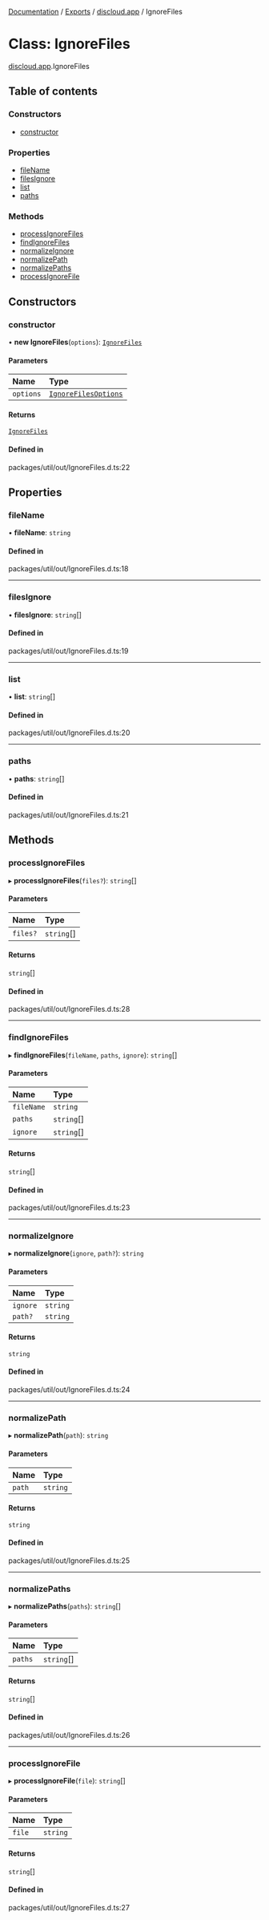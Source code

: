 [Documentation](../README.md) / [Exports](../modules.md) / [discloud.app](../modules/discloud_app.md) / IgnoreFiles

# Class: IgnoreFiles

[discloud.app](../modules/discloud_app.md).IgnoreFiles

## Table of contents

### Constructors

- [constructor](discloud_app.IgnoreFiles.md#constructor)

### Properties

- [fileName](discloud_app.IgnoreFiles.md#filename)
- [filesIgnore](discloud_app.IgnoreFiles.md#filesignore)
- [list](discloud_app.IgnoreFiles.md#list)
- [paths](discloud_app.IgnoreFiles.md#paths)

### Methods

- [processIgnoreFiles](discloud_app.IgnoreFiles.md#processignorefiles)
- [findIgnoreFiles](discloud_app.IgnoreFiles.md#findignorefiles)
- [normalizeIgnore](discloud_app.IgnoreFiles.md#normalizeignore)
- [normalizePath](discloud_app.IgnoreFiles.md#normalizepath)
- [normalizePaths](discloud_app.IgnoreFiles.md#normalizepaths)
- [processIgnoreFile](discloud_app.IgnoreFiles.md#processignorefile)

## Constructors

### constructor

• **new IgnoreFiles**(`options`): [`IgnoreFiles`](discloud_app.IgnoreFiles.md)

#### Parameters

| Name | Type |
| :------ | :------ |
| `options` | [`IgnoreFilesOptions`](../interfaces/discloud_app.IgnoreFilesOptions.md) |

#### Returns

[`IgnoreFiles`](discloud_app.IgnoreFiles.md)

#### Defined in

packages/util/out/IgnoreFiles.d.ts:22

## Properties

### fileName

• **fileName**: `string`

#### Defined in

packages/util/out/IgnoreFiles.d.ts:18

___

### filesIgnore

• **filesIgnore**: `string`[]

#### Defined in

packages/util/out/IgnoreFiles.d.ts:19

___

### list

• **list**: `string`[]

#### Defined in

packages/util/out/IgnoreFiles.d.ts:20

___

### paths

• **paths**: `string`[]

#### Defined in

packages/util/out/IgnoreFiles.d.ts:21

## Methods

### processIgnoreFiles

▸ **processIgnoreFiles**(`files?`): `string`[]

#### Parameters

| Name | Type |
| :------ | :------ |
| `files?` | `string`[] |

#### Returns

`string`[]

#### Defined in

packages/util/out/IgnoreFiles.d.ts:28

___

### findIgnoreFiles

▸ **findIgnoreFiles**(`fileName`, `paths`, `ignore`): `string`[]

#### Parameters

| Name | Type |
| :------ | :------ |
| `fileName` | `string` |
| `paths` | `string`[] |
| `ignore` | `string`[] |

#### Returns

`string`[]

#### Defined in

packages/util/out/IgnoreFiles.d.ts:23

___

### normalizeIgnore

▸ **normalizeIgnore**(`ignore`, `path?`): `string`

#### Parameters

| Name | Type |
| :------ | :------ |
| `ignore` | `string` |
| `path?` | `string` |

#### Returns

`string`

#### Defined in

packages/util/out/IgnoreFiles.d.ts:24

___

### normalizePath

▸ **normalizePath**(`path`): `string`

#### Parameters

| Name | Type |
| :------ | :------ |
| `path` | `string` |

#### Returns

`string`

#### Defined in

packages/util/out/IgnoreFiles.d.ts:25

___

### normalizePaths

▸ **normalizePaths**(`paths`): `string`[]

#### Parameters

| Name | Type |
| :------ | :------ |
| `paths` | `string`[] |

#### Returns

`string`[]

#### Defined in

packages/util/out/IgnoreFiles.d.ts:26

___

### processIgnoreFile

▸ **processIgnoreFile**(`file`): `string`[]

#### Parameters

| Name | Type |
| :------ | :------ |
| `file` | `string` |

#### Returns

`string`[]

#### Defined in

packages/util/out/IgnoreFiles.d.ts:27
